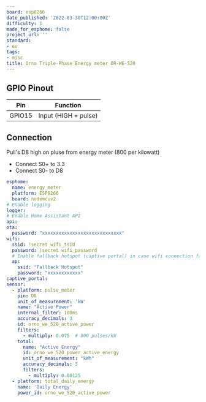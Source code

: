 ```yaml
---
board: esp8266
date_published: '2022-03-30T12:00:00Z'
difficulty: 1
made_for_esphome: false
project_url: ''
standard:
- eu
tags:
- misc
title: Orno Triple-Phase Energy meter OR-WE-520
---
```


## GPIO Pinout

| Pin    | Function             |
| ------ | -------------------- |
| GPIO15 | Input (HIGH = pulse) |

## Connection

Pull's D8 high on pluse from energy meter (800 per kilowatt)
- Connect S0+ to 3.3
- Connect S0- to D8
```yaml
esphome:
  name: energy_meter
  platform: ESP8266
  board: nodemcuv2
# Enable logging
logger:
# Enable Home Assistant API
api:
ota:
  password: "xxxxxxxxxxxxxxxxxxxxxxxxxxxxx"
wifi:
  ssid: !secret wifi_ssid
  password: !secret wifi_password
  # Enable fallback hotspot (captive portal) in case wifi connection fails
  ap:
    ssid: "Fallback Hotspot"
    password: "xxxxxxxxxxxx"
captive_portal:
sensor:
  - platform: pulse_meter
    pin: D8
    unit_of_measurement: 'kW'
    name: "Active Power"
    internal_filter: 100ms
    accuracy_decimals: 3
    id: orno_we_520_active_power
    filters:
      - multiply: 0.075  # 800 pulses/kW
    total:
      name: "Active Energy"
      id: orno_we_520_power_active_energy
      unit_of_measurement: "kWh"
      accuracy_decimals: 3
      filters:
        - multiply: 0.00125
  - platform: total_daily_energy
    name: 'Daily Energy'
    power_id: orno_we_520_active_power
```